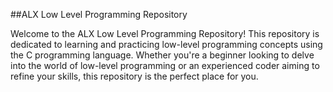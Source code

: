 ##ALX Low Level Programming Repository

Welcome to the ALX Low Level Programming Repository! This repository is dedicated to learning and practicing low-level programming concepts using the C programming language. Whether you're a beginner looking to delve into the world of low-level programming or an experienced coder aiming to refine your skills, this repository is the perfect place for you.
